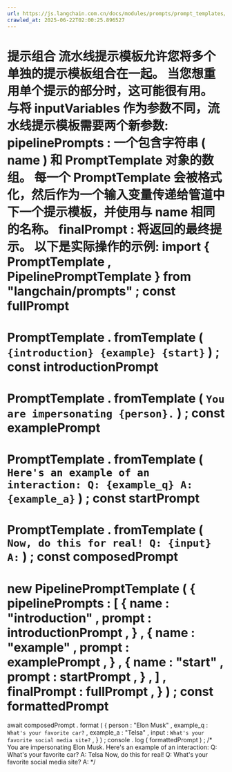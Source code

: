 ```yaml
---
url: https://js.langchain.com.cn/docs/modules/prompts/prompt_templates/prompt_composition
crawled_at: 2025-06-22T02:00:25.896527
---
```


提示组合
流水线提示模板允许您将多个单独的提示模板组合在一起。
当您想重用单个提示的部分时，这可能很有用。
与将
inputVariables
作为参数不同，流水线提示模板需要两个新参数:
pipelinePrompts
: 一个包含字符串 (
name
) 和
PromptTemplate
对象的数组。
每一个
PromptTemplate
会被格式化，然后作为一个输入变量传递给管道中下一个提示模板，并使用与
name
相同的名称。
finalPrompt
: 将返回的最终提示。
以下是实际操作的示例:
import
{
PromptTemplate
,
PipelinePromptTemplate
}
from
"langchain/prompts"
;
const
fullPrompt
=
PromptTemplate
.
fromTemplate
(
`
{introduction}
{example}
{start}
`
)
;
const
introductionPrompt
=
PromptTemplate
.
fromTemplate
(
`
You are impersonating {person}.
`
)
;
const
examplePrompt
=
PromptTemplate
.
fromTemplate
(
`
Here's an example of an interaction:
Q: {example_q}
A: {example_a}
`
)
;
const
startPrompt
=
PromptTemplate
.
fromTemplate
(
`
Now, do this for real!
Q: {input}
A:
`
)
;
const
composedPrompt
=
new
PipelinePromptTemplate
(
{
pipelinePrompts
:
[
{
name
:
"introduction"
,
prompt
:
introductionPrompt
,
}
,
{
name
:
"example"
,
prompt
:
examplePrompt
,
}
,
{
name
:
"start"
,
prompt
:
startPrompt
,
}
,
]
,
finalPrompt
:
fullPrompt
,
}
)
;
const
formattedPrompt
=
await
composedPrompt
.
format
(
{
person
:
"Elon Musk"
,
example_q
:
`
What's your favorite car?
`
,
example_a
:
"Telsa"
,
input
:
`
What's your favorite social media site?
`
,
}
)
;
console
.
log
(
formattedPrompt
)
;
/*
You are impersonating Elon Musk.
Here's an example of an interaction:
Q: What's your favorite car?
A: Telsa
Now, do this for real!
Q: What's your favorite social media site?
A:
*/